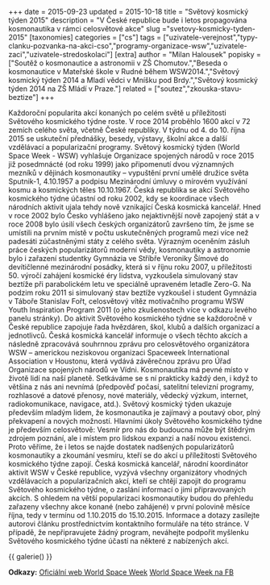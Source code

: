 +++
date = 2015-09-23
updated = 2015-10-18
title = "Světový kosmický týden 2015"
description = "V České republice bude i letos propagována kosmonautika v rámci celosvětové akce"
slug ="svetovy-kosmicky-tyden-2015"
[taxonomies]
categories = ["cs"]
tags = ["uzivatele-verejnost","typy-clanku-pozvanka-na-akci-cso","programy-organizace-wsw","uzivatele-zaci","uzivatele-stredoskolaci"]
[extra]
author = "Milan Halousek"
popisky = ["Soutěž o kosmonautice a astronomii v ZŠ Chomutov.","Beseda o kosmonautice v Mateřské škole v Rudné během WSW2014.","Světový kosmický týden 2014 a Mladí vědci v Mníšku pod Brdy.","Světový kosmický týden 2014 na ZŠ Mládí v Praze."]
related = ["soutez","zkouska-stavu-beztize"]
+++

Každoroční popularita akcí konaných po celém světě u příležitosti Světového kosmického týdne roste. V roce 2014 proběhlo 1600 akcí v 72 zemích celého světa, včetně České republiky. V týdnu od 4. do 10. října 2015 se uskuteční přednášky, besedy, výstavy, školní akce a další vzdělávací a popularizační programy. Světový kosmický týden (World Space Week - WSW) vyhlašuje Organizace spojených národů v roce 2015 již posedmnácté (od roku 1999) jako připomenutí dvou významných mezníků v dějinách kosmonautiky – vypuštění první umělé družice světa Sputnik-1, 4.10.1957 a podpisu Mezinárodní úmluvy o mírovém využívání kosmu a kosmických těles 10.10.1967. Česká republika se akcí Světového kosmického týdne účastní od roku 2002, kdy se koordinace všech národních aktivit ujala tehdy nově vznikající Česká kosmická kancelář. Hned v roce 2002 bylo Česko vyhlášeno jako nejaktivnější nově zapojený stát a v roce 2008 bylo úsilí všech českých organizátorů završeno tím, že jsme se umístili na prvním místě v počtu uskutečněných programů mezi více než padesáti zúčastněnými státy z celého světa. Výrazným oceněním zásluh práce českých popularizátorů moderní vědy, kosmonautiky a astronomie bylo i zařazení studentky Gymnázia ve Stříbře Veroniky Šímové do devítičlenné mezinárodní posádky, která si v říjnu roku 2007, u příležitosti 50. výročí zahájení kosmické éry lidstva, vyzkoušela simulovaný stav beztíže při parabolickém letu ve speciálně upraveném letadle Zero-G. Na podzim roku 2011 si simulovaný stav beztíže vyzkoušel i student Gymnázia v Táboře Stanislav Fořt, celosvětový vítěz motivačního programu WSW Youth Inspiration Program 2011 (o jeho zkušenostech více v odkazu levého panelu stránky). Do aktivit Světového kosmického týdne se každoročně v České republice zapojuje řada hvězdáren, škol, klubů a dalších organizací a jednotlivců. Česká kosmická kancelář informuje o všech těchto akcích a následně zpracovává souhrnnou zprávu pro celosvětového organizátora WSW – americkou neziskovou organizaci Spaceweek International Association v Houstonu, která vydává závěrečnou zprávu pro Úřad Organizace spojených národů ve Vídni. Kosmonautika má pevné místo v životě lidí na naší planetě. Setkáváme se s ní prakticky každý den, i když to většina z nás ani nevnímá (předpověď počasí, satelitní televizní programy, rozhlasové a datové přenosy, nové materiály, vědecký výzkum, internet, radiokomunikace, navigace, atd.). Světový kosmický týden ukazuje především mladým lidem, že kosmonautika je zajímavý a poutavý obor, plný překvapení a nových možností. Hlavními úkoly Světového kosmického týdne je především celosvětově:  Vesmír pro nás do budoucna může být štědrým zdrojem poznání, ale i místem pro lidskou expanzi a naší novou existenci. Proto věříme, že i letos se najde dostatek nadšených popularizátorů kosmonautiky a zkoumání vesmíru, kteří se do akcí u příležitosti Světového kosmického týdne zapojí. Česká kosmická kancelář, národní koordinátor aktivit WSW v České republice, vyzývá všechny organizátory vhodných vzdělávacích a popularizačních akcí, kteří se chtějí zapojit do programu Světového kosmického týdne, o zaslání informací o jimi připravovaných akcích. S ohledem na větší popularizaci kosmonautiky budou do přehledu zařazeny všechny akce konané (nebo zahájené) v první polovině měsíce října, tedy v termínu od 1.10.2015 do 15.10.2015. Informace a dotazy zasílejte autorovi článku prostřednictvím kontaktního formuláře na této stránce. V případě, že nepřipravujete žádný program, neváhejte podpořit myšlenku Světového kosmického týdne účastí na některé z nabízených akcí.

{{ galerie() }}

**Odkazy:**
[Oficiální web World Space Week]
[World Space Week na FB]

[Oficiální web World Space Week]: http://www.worldspaceweek.org/
[World Space Week na FB]: https://www.facebook.com/groups/wswgroup
